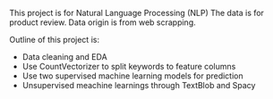This project is for Natural Language Processing (NLP)
The data is for product review. Data origin is from web scrapping.

Outline of this project is:
- Data cleaning and EDA
- Use CountVectorizer to split keywords to feature columns
- Use two supervised machine learning models for prediction
- Unsupervised meachine learnings through TextBlob and Spacy

